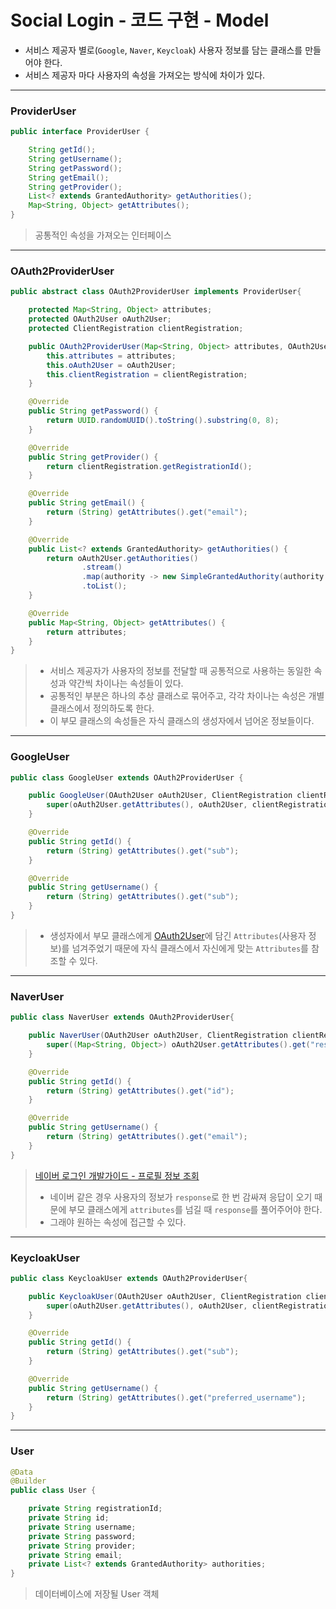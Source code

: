 # Social Login - 코드 구현 - Model

- 서비스 제공자 별로(`Google`, `Naver`, `Keycloak`) 사용자 정보를 담는 클래스를 만들어야 한다.
- 서비스 제공자 마다 사용자의 속성을 가져오는 방식에 차이가 있다.

---

### ProviderUser

```java
public interface ProviderUser {

    String getId();
    String getUsername();
    String getPassword();
    String getEmail();
    String getProvider();
    List<? extends GrantedAuthority> getAuthorities();
    Map<String, Object> getAttributes();
}
```
> 공통적인 속성을 가져오는 인터페이스

---

### OAuth2ProviderUser

```java
public abstract class OAuth2ProviderUser implements ProviderUser{

    protected Map<String, Object> attributes;
    protected OAuth2User oAuth2User;
    protected ClientRegistration clientRegistration;

    public OAuth2ProviderUser(Map<String, Object> attributes, OAuth2User oAuth2User, ClientRegistration clientRegistration) {
        this.attributes = attributes;
        this.oAuth2User = oAuth2User;
        this.clientRegistration = clientRegistration;
    }

    @Override
    public String getPassword() {
        return UUID.randomUUID().toString().substring(0, 8);
    }

    @Override
    public String getProvider() {
        return clientRegistration.getRegistrationId();
    }

    @Override
    public String getEmail() {
        return (String) getAttributes().get("email");
    }

    @Override
    public List<? extends GrantedAuthority> getAuthorities() {
        return oAuth2User.getAuthorities()
                .stream()
                .map(authority -> new SimpleGrantedAuthority(authority.getAuthority()))
                .toList();
    }

    @Override
    public Map<String, Object> getAttributes() {
        return attributes;
    }
}
```

> - 서비스 제공자가 사용자의 정보를 전달할 때 공통적으로 사용하는 동일한 속성과 약간씩 차이나는 속성들이 있다.
> - 공통적인 부분은 하나의 추상 클래스로 묶어주고, 각각 차이나는 속성은 개별 클래스에서 정의하도록 한다.
> - 이 부모 클래스의 속성들은 자식 클래스의 생성자에서 넘어온 정보들이다.

---

### GoogleUser

```java
public class GoogleUser extends OAuth2ProviderUser {

    public GoogleUser(OAuth2User oAuth2User, ClientRegistration clientRegistration) {
        super(oAuth2User.getAttributes(), oAuth2User, clientRegistration);
    }

    @Override
    public String getId() {
        return (String) getAttributes().get("sub");
    }

    @Override
    public String getUsername() {
        return (String) getAttributes().get("sub");
    }
}
```
> - 생성자에서 부모 클래스에게 [OAuth2User](https://github.com/genesis12345678/TIL/blob/main/Spring/security/oauth/OAuth2Login/OAuthUser.md)에 담긴 `Attributes`(사용자 정보)를 넘겨주었기 때문에 자식 클래스에서 자신에게 맞는 `Attributes`를 참조할 수 있다.

---

### NaverUser

```java
public class NaverUser extends OAuth2ProviderUser{

    public NaverUser(OAuth2User oAuth2User, ClientRegistration clientRegistration) {
        super((Map<String, Object>) oAuth2User.getAttributes().get("response"), oAuth2User, clientRegistration);
    }

    @Override
    public String getId() {
        return (String) getAttributes().get("id");
    }

    @Override
    public String getUsername() {
        return (String) getAttributes().get("email");
    }
}
```

> [네이버 로그인 개발가이드 - 프로필 정보 조회](https://developers.naver.com/docs/login/devguide/devguide.md#3-4-5-%EC%A0%91%EA%B7%BC-%ED%86%A0%ED%81%B0%EC%9D%84-%EC%9D%B4%EC%9A%A9%ED%95%98%EC%97%AC-%ED%94%84%EB%A1%9C%ED%95%84-api-%ED%98%B8%EC%B6%9C%ED%95%98%EA%B8%B0)
> - 네이버 같은 경우 사용자의 정보가 `response`로 한 번 감싸져 응답이 오기 때문에 부모 클래스에게 `attributes`를 넘길 때 `response`를 풀어주어야 한다.
> - 그래야 원하는 속성에 접근할 수 있다.

---

### KeycloakUser

```java
public class KeycloakUser extends OAuth2ProviderUser{

    public KeycloakUser(OAuth2User oAuth2User, ClientRegistration clientRegistration) {
        super(oAuth2User.getAttributes(), oAuth2User, clientRegistration);
    }

    @Override
    public String getId() {
        return (String) getAttributes().get("sub");
    }

    @Override
    public String getUsername() {
        return (String) getAttributes().get("preferred_username");
    }
}
```

---

### User

```java
@Data
@Builder
public class User {

    private String registrationId;
    private String id;
    private String username;
    private String password;
    private String provider;
    private String email;
    private List<? extends GrantedAuthority> authorities;
}
```
> 데이터베이스에 저장될 User 객체